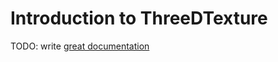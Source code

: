 # Introduction to ThreeDTexture

TODO: write [great documentation](http://jacobian.org/writing/what-to-write/)
